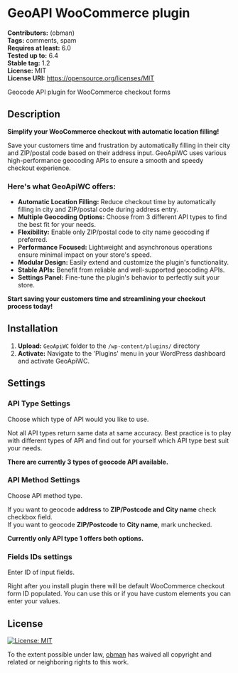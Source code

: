 # GeoAPI WooCommerce plugin

**Contributors:** (obman)  
**Tags:** comments, spam  
**Requires at least:** 6.0  
**Tested up to:** 6.4  
**Stable tag:** 1.2  
**License:** MIT  
**License URI:** https://opensource.org/licenses/MIT

Geocode API plugin for WooCommerce checkout forms

## Description

**Simplify your WooCommerce checkout with automatic location filling!**

Save your customers time and frustration by automatically filling in their city and ZIP/postal code based on their address input.
GeoApiWC uses various high-performance geocoding APIs to ensure a smooth and speedy checkout experience.

### Here's what GeoApiWC offers:

* **Automatic Location Filling:** Reduce checkout time by automatically filling in city and ZIP/postal code during address entry.
* **Multiple Geocoding Options:** Choose from 3 different API types to find the best fit for your needs.
* **Flexibility:** Enable only ZIP/postal code to city name geocoding if preferred.
* **Performance Focused:** Lightweight and asynchronous operations ensure minimal impact on your store's speed.
* **Modular Design:** Easily extend and customize the plugin's functionality.
* **Stable APIs:** Benefit from reliable and well-supported geocoding APIs.
* **Settings Panel:** Fine-tune the plugin's behavior to perfectly suit your store.

**Start saving your customers time and streamlining your checkout process today!**

## Installation

1. **Upload:** `GeoApiWC` folder to the `/wp-content/plugins/` directory
2. **Activate:** Navigate to the 'Plugins' menu in your WordPress dashboard and activate GeoApiWC.

## Settings

### API Type Settings

Choose which type of API would you like to use.

Not all API types return same data
at same accuracy. Best practice is to play with different types of API and find out for yourself
which API type best suit your needs.

**There are currently 3 types of geocode API available.**

### API Method Settings

Choose API method type.

If you want to geocode **address** to **ZIP/Postcode and City name** check checkbox field.  
If you want to geocode **ZIP/Postcode** to **City name**, mark unchecked.

**Currently only API type 1 offers both options.**

### Fields IDs settings

Enter ID of input fields.

Right after you install plugin there will be default WooCommerce checkout form ID populated.
You can use this or if you have custom elements you can enter your values.

## License

[![License: MIT](https://img.shields.io/badge/License-MIT-yellow.svg)](https://opensource.org/licenses/MIT)

To the extent possible under law, [obman](https://github.com/obman) has waived all copyright and related or neighboring rights to this work.